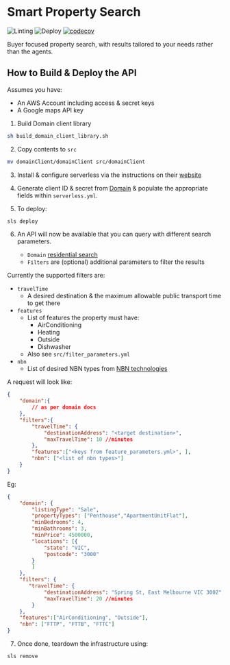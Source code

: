# Smart Property Search

![Linting](https://github.com/diabolical-ninja/smart-property-search/workflows/Linting/badge.svg) ![Deploy](https://github.com/diabolical-ninja/smart-property-search/workflows/Deploy%20Feature%20Branch/badge.svg) [![codecov](https://codecov.io/gh/diabolical-ninja/smart-property-search/branch/master/graph/badge.svg)](https://codecov.io/gh/diabolical-ninja/smart-property-search)



Buyer focused property search, with results tailored to your needs rather than the agents.

## How to Build & Deploy the API

Assumes you have:

-   An AWS Account including access & secret keys
-   A Google maps API key

1.  Build Domain client library

```sh
sh build_domain_client_library.sh
```

2.  Copy contents to `src`

```sh
mv domainClient/domainClient src/domainClient
```

3.  Install & configure serverless via the instructions on their [website](https://www.serverless.com/framework/docs/getting-started/)


4.  Generate client ID & secret from [Domain](https://developer.domain.com.au/docs/introduction) & populate the appropriate fields within `serverless.yml`.

5.  To deploy:

```sh
sls deploy
```

6.  An API will now be available that you can query with different search parameters.

    -   `Domain` [residential search](https://developer.domain.com.au/docs/latest/apis/pkg_agents_listings/references/listings_detailedresidentialsearch)
    -   `Filters` are (optional) additional parameters to filter the results

Currently the supported filters are:
* `travelTime`
    - A desired destination & the maximum allowable public transport time to get there
* `features`
    - List of features the property must have:
        - AirConditioning
        - Heating
        - Outside
        - Dishwasher
    - Also see `src/filter_parameters.yml`
* `nbn`
    - List of desired NBN types from [NBN technologies](https://www.nbnco.com.au/learn/network-technology)

A request will look like:

```json
{
    "domain":{
        // as per domain docs
    },
    "filters":{
        "travelTime": {
            "destinationAddress": "<target destination>",
            "maxTravelTime": 10 //minutes
        },
        "features":["<keys from feature_parameters.yml>", ],
        "nbn": ["<list of nbn types>"]
    }
}
```

Eg:

```json
{
    "domain": {
        "listingType": "Sale",
        "propertyTypes": ["Penthouse","ApartmentUnitFlat"],
        "minBedrooms": 4,
        "minBathrooms": 3,
        "minPrice": 4500000,
        "locations": [{
            "state": "VIC",
            "postcode": "3000"
        }
        ]
    },
    "filters": {
       "travelTime": {
            "destinationAddress": "Spring St, East Melbourne VIC 3002",
            "maxTravelTime": 20 //minutes
        }
    },
    "features":["AirConditioning", "Outside"],
    "nbn": ["FTTP", "FTTB", "FTTC"]
}
```


7.  Once done, teardown the infrastructure using:

```sh
sls remove
```
